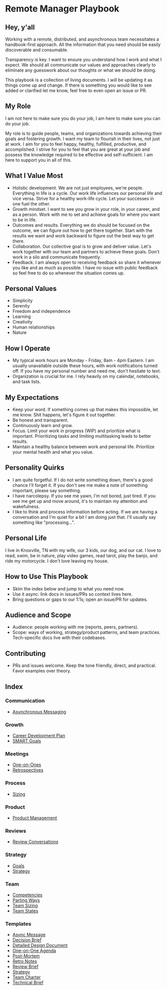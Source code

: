 # Remote Manager Playbook

## Hey, y'all

Working with a remote, distributed, and asynchronous team necessitates a handbook-first approach. All the information that you need should be easily discoverable and consumable.

Transparency is key. I want to ensure you understand how I work and what I expect. We should all communicate our values and approaches clearly to eliminate any guesswork about our thoughts or what we should be doing.

This playbook is a collection of living documents. I will be updating it as things come up and change. If there is something you would like to see added or clarified let me know, feel free to even open an issue or PR.

## My Role

I am not here to make sure you do your job, I am here to make sure you can do your job.

My role is to guide people, teams, and organizations towards achieving their goals and fostering growth. I want my team to flourish in their lives, not just at work. I aim for you to feel happy, healthy, fulfilled, productive, and accomplished. I strive for you to feel that you are great at your job and possess the knowledge required to be effective and self-sufficient. I am here to support you in all of this.

## What I Value Most

- Holistic development. We are not just employees, we're people. Everything in life is a cycle. Our work life influences our personal life and vice versa. Strive for a healthy work-life cycle. Let your successes in one fuel the other.
- Growth mindset. I want to see you grow in your role, in your career, and as a person. Work with me to set and achieve goals for where you want to be in life.
- Outcomes and results. Everything we do should be focused on the outcome, we can figure out how to get there together. Start with the results we want and work backward to figure out the best way to get there.
- Collaboration. Our collective goal is to grow and deliver value. Let's work together with our team and partners to achieve these goals. Don't work in a silo and communicate frequently.
- Feedback. I am always open to receiving feedback so share it whenever you like and as much as possible. I have no issue with public feedback so feel free to do so whenever the situation comes up.

## Personal Values

- Simplicity
- Serenity
- Freedom and independence
- Learning
- Creativity
- Human relationships
- Nature

## How I Operate

- My typical work hours are Monday - Friday, 8am - 4pm Eastern. I am usually unavailable outside these hours, with work notifications turned off. If you have my personal number and need me, don't hesitate to text.
- Organization is crucial for me. I rely heavily on my calendar, notebooks, and task lists.

## My Expectations

- Keep your word. If something comes up that makes this impossible, let me know. Shit happens, let's figure it out together.
- Be honest and transparent.
- Continuously learn and grow.
- Focus. Limit your work in progress (WIP) and prioritize what is important. Prioritizing tasks and limiting multitasking leads to better results.
- Maintain a healthy balance between work and personal life. Prioritize your mental health and what you value.

## Personality Quirks

- I am quite forgetful. If I do not write something down, there's a good chance I'll forget it. If you don't see me make a note of something important, please say something.
- I have narcolepsy. If you see me yawn, I'm not bored, just tired. If you see me get up and move around, it's to maintain my attention and wakefulness.
- I like to think and process information before acting. If we are having a conversation and I'm quiet for a bit I am doing just that. I'll usually say something like "processing...".

## Personal Life

I live in Knoxville, TN with my wife, our 3 kids, our dog, and our cat. I love to read, swim, be in nature, play video games, read tarot, play the banjo, and ride my motorcycle. I don't love leaving my house.

## How to Use This Playbook

- Skim the index below and jump to what you need now.
- Use it async: link docs in issues/PRs so context lives here.
- Bring questions or gaps to our 1:1s; open an issue/PR for updates.

## Audience and Scope

- Audience: people working with me (reports, peers, partners).
- Scope: ways of working, strategy/product patterns, and team practices. Tech-specific docs live with their codebases.

## Contributing

- PRs and issues welcome. Keep the tone friendly, direct, and practical. Favor examples over theory.

## Index

### Communication

- [Asynchronous Messaging](communication/asynchronous-messaging.md)

### Growth

- [Career Development Plan](growth/career-development-plan.md)
- [SMART Goals](growth/smart-goals.md)

### Meetings

- [One-on-Ones](meetings/one-on-ones.md)
- [Retrospectives](meetings/retrospectives.md)

### Process

- [Sizing](process/sizing.md)

### Product

- [Product Management](product/product-management.md)

### Reviews

- [Review Conversations](reviews/review-conversations.md)

### Strategy

- [Goals](strategy/goals.md)
- [Strategy](strategy/strategy.md)

### Team

- [Competencies](team/competencies.md)
- [Parting Ways](team/parting-ways.md)
- [Team Sizing](team/team-sizing.md)
- [Team States](team/team-states.md)

### Templates

- [Async Message](templates/async-message.md)
- [Decision Brief](templates/decision-brief.md)
- [Detailed Design Document](templates/detailed-design-document.md)
- [One-on-One Agenda](templates/one-on-one-agenda.md)
- [Post-Mortem](templates/post-mortem.md)
- [Retro Notes](templates/retro-notes.md)
- [Review Brief](templates/review-brief.md)
- [Strategy](templates/strategy.md)
- [Team Charter](templates/team-charter.md)
- [Technical Brief](templates/technical-breif.md)
